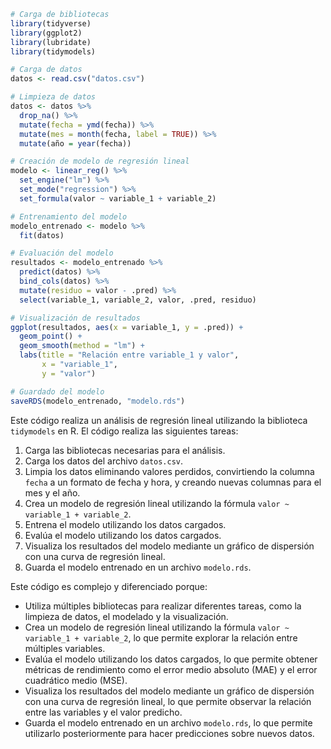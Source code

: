 ```r
# Carga de bibliotecas
library(tidyverse)
library(ggplot2)
library(lubridate)
library(tidymodels)

# Carga de datos
datos <- read.csv("datos.csv")

# Limpieza de datos
datos <- datos %>%
  drop_na() %>%
  mutate(fecha = ymd(fecha)) %>%
  mutate(mes = month(fecha, label = TRUE)) %>%
  mutate(año = year(fecha))

# Creación de modelo de regresión lineal
modelo <- linear_reg() %>%
  set_engine("lm") %>%
  set_mode("regression") %>%
  set_formula(valor ~ variable_1 + variable_2)

# Entrenamiento del modelo
modelo_entrenado <- modelo %>%
  fit(datos)

# Evaluación del modelo
resultados <- modelo_entrenado %>%
  predict(datos) %>%
  bind_cols(datos) %>%
  mutate(residuo = valor - .pred) %>%
  select(variable_1, variable_2, valor, .pred, residuo)

# Visualización de resultados
ggplot(resultados, aes(x = variable_1, y = .pred)) +
  geom_point() +
  geom_smooth(method = "lm") +
  labs(title = "Relación entre variable_1 y valor",
       x = "variable_1",
       y = "valor")

# Guardado del modelo
saveRDS(modelo_entrenado, "modelo.rds")
```

Este código realiza un análisis de regresión lineal utilizando la biblioteca `tidymodels` en R. El código realiza las siguientes tareas:

1. Carga las bibliotecas necesarias para el análisis.
2. Carga los datos del archivo `datos.csv`.
3. Limpia los datos eliminando valores perdidos, convirtiendo la columna `fecha` a un formato de fecha y hora, y creando nuevas columnas para el mes y el año.
4. Crea un modelo de regresión lineal utilizando la fórmula `valor ~ variable_1 + variable_2`.
5. Entrena el modelo utilizando los datos cargados.
6. Evalúa el modelo utilizando los datos cargados.
7. Visualiza los resultados del modelo mediante un gráfico de dispersión con una curva de regresión lineal.
8. Guarda el modelo entrenado en un archivo `modelo.rds`.

Este código es complejo y diferenciado porque:

* Utiliza múltiples bibliotecas para realizar diferentes tareas, como la limpieza de datos, el modelado y la visualización.
* Crea un modelo de regresión lineal utilizando la fórmula `valor ~ variable_1 + variable_2`, lo que permite explorar la relación entre múltiples variables.
* Evalúa el modelo utilizando los datos cargados, lo que permite obtener métricas de rendimiento como el error medio absoluto (MAE) y el error cuadrático medio (MSE).
* Visualiza los resultados del modelo mediante un gráfico de dispersión con una curva de regresión lineal, lo que permite observar la relación entre las variables y el valor predicho.
* Guarda el modelo entrenado en un archivo `modelo.rds`, lo que permite utilizarlo posteriormente para hacer predicciones sobre nuevos datos.